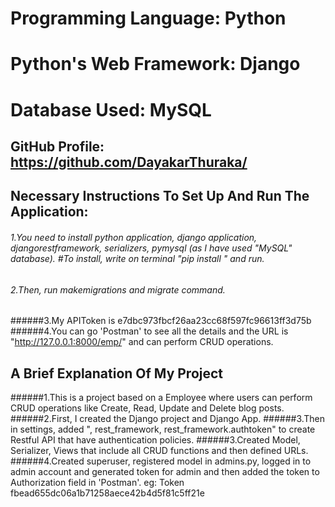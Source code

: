 # Programming Language: Python
# Python's Web Framework: Django
# Database Used: MySQL
## GitHub Profile: https://github.com/DayakarThuraka/
## Necessary Instructions To Set Up And Run The Application:
###### 1.You need to install python application, django application, djangorestframework, serializers, pymysql (as I have used "MySQL" database). #To install, write on terminal "pip install " and run.
###### 2.Then, run makemigrations and migrate command.
######3.My APIToken is e7dbc973fbcf26aa23cc68f597fc96613ff3d75b
######4.You can go 'Postman' to see all the details and the URL is "http://127.0.0.1:8000/emp/" and can perform CRUD operations.
## A Brief Explanation Of My Project
######1.This is a project based on a Employee where users can perform CRUD operations like Create, Read, Update and Delete blog posts.
######2.First, I created the Django project and Django App.
######3.Then in settings, added ", rest_framework, rest_framework.authtoken" to create Restful API that have authentication policies.
######3.Created Model, Serializer, Views that include all CRUD functions and then defined URLs.
######4.Created superuser, registered model in admins.py, logged in to admin account and generated token for admin and then added the token to Authorization field in 'Postman'. eg: Token fbead655dc06a1b71258aece42b4d5f81c5ff21e

